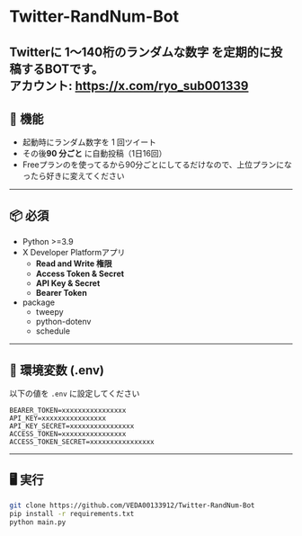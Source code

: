 # Twitter-RandNum-Bot
Twitterに **1〜140桁のランダムな数字** を定期的に投稿するBOTです。  
アカウント: https://x.com/ryo_sub001339  
---

## 🚀 機能
- 起動時にランダム数字を 1 回ツイート
- その後**90 分ごと** に自動投稿（1日16回）
- Freeプランのを使ってるから90分ごとにしてるだけなので、上位プランになったら好きに変えてください

---

## 📦 必須
- Python >=3.9
- X Developer Platformアプリ
  - **Read and Write 権限**
  - **Access Token & Secret**
  - **API Key & Secret**
  - **Bearer Token**
- package
  - tweepy
  - python-dotenv
  - schedule


---

## 🔑 環境変数 (.env)
以下の値を `.env` に設定してください
```
BEARER_TOKEN=xxxxxxxxxxxxxxxx
API_KEY=xxxxxxxxxxxxxxxx
API_KEY_SECRET=xxxxxxxxxxxxxxxx
ACCESS_TOKEN=xxxxxxxxxxxxxxxx
ACCESS_TOKEN_SECRET=xxxxxxxxxxxxxxxx
```

---

## 🖥️ 実行

```bash
git clone https://github.com/VEDA00133912/Twitter-RandNum-Bot
pip install -r requirements.txt
python main.py
```

